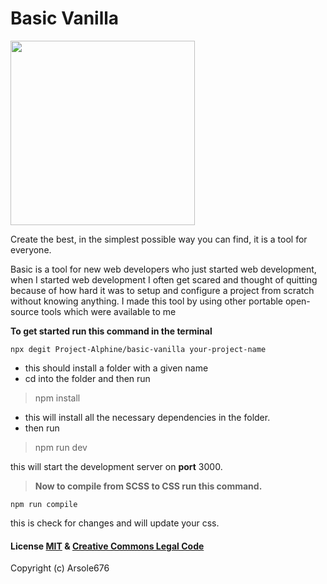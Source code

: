 # Basic Vanilla 

<img align="middle" src="https://github.com/Project-Alphine/basic-vanilla/blob/main/utils/main-img.png" height="295px">


Create the best, in the simplest possible way you can find, it is a tool for everyone.

Basic is a tool for new web developers who just started web development, when I started web development I often get scared and thought of quitting because of how hard it was to setup and configure a project from scratch without knowing anything. I made this tool by using other portable open-source tools which were available to me

**To get started run this command in the terminal**

    npx degit Project-Alphine/basic-vanilla your-project-name

- this should install a folder with a given name
- cd into the folder and then run
> npm install
- this will install all the necessary dependencies in the folder.
- then run
>npm run dev

this will start the development server on **port** 3000.

> **Now to compile from SCSS to CSS run this command.**

    npm run compile
this is check for changes and will update your css.

#### License [MIT](https://opensource.org/licenses/MIT) & [Creative Commons Legal Code](https://creativecommons.org/publicdomain/zero/1.0/)
Copyright (c) Arsole676
